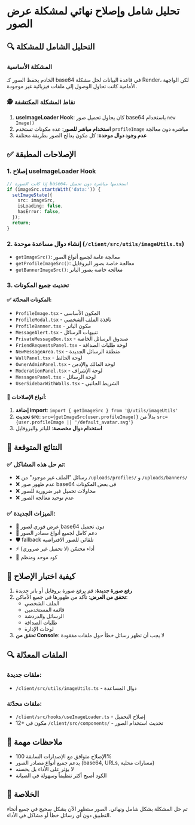 # تحليل شامل وإصلاح نهائي لمشكلة عرض الصور

## 🔍 التحليل الشامل للمشكلة

### المشكلة الأساسية

الخادم يحفظ الصور كـ base64 في قاعدة البيانات لحل مشكلة Render، لكن الواجهة الأمامية كانت تحاول الوصول إلى ملفات فيزيائية غير موجودة.

### 🕵️ نقاط المشكلة المكتشفة

1. **useImageLoader Hook**: كان يحاول تحميل صور base64 باستخدام `new Image()`
2. **استخدام مباشر للصور**: عدة مكونات تستخدم `profileImage` مباشرة دون معالجة
3. **عدم وجود دوال موحدة**: كل مكون يعالج الصور بطريقة مختلفة

## ✅ الإصلاحات المطبقة

### 1. إصلاح useImageLoader Hook

```typescript
// إذا كانت الصورة base64، استخدمها مباشرة دون تحميل
if (imageSrc.startsWith('data:')) {
  setImageState({
    src: imageSrc,
    isLoading: false,
    hasError: false,
  });
  return;
}
```

### 2. إنشاء دوال مساعدة موحدة (`/client/src/utils/imageUtils.ts`)

- `getImageSrc()`: معالجة عامة لجميع أنواع الصور
- `getProfileImageSrc()`: معالجة خاصة بصور البروفايل
- `getBannerImageSrc()`: معالجة خاصة بصور البانر

### 3. تحديث جميع المكونات

#### ✅ المكونات المحدّثة:

- `ProfileImage.tsx` - المكون الأساسي
- `ProfileModal.tsx` - نافذة الملف الشخصي
- `ProfileBanner.tsx` - مكون البانر
- `MessageAlert.tsx` - تنبيهات الرسائل
- `PrivateMessageBox.tsx` - صندوق الرسائل الخاصة
- `FriendRequestsPanel.tsx` - لوحة طلبات الصداقة
- `NewMessageArea.tsx` - منطقة الرسائل الجديدة
- `WallPanel.tsx` - لوحة الحائط
- `OwnerAdminPanel.tsx` - لوحة المالك والإدمن
- `ModerationPanel.tsx` - لوحة الإشراف
- `MessagesPanel.tsx` - لوحة الرسائل
- `UserSidebarWithWalls.tsx` - الشريط الجانبي

#### 🔧 أنواع الإصلاحات:

1. **إضافة import**: `import { getImageSrc } from '@/utils/imageUtils'`
2. **تحديث src**: `src={getImageSrc(user.profileImage)}` بدلاً من `src={user.profileImage || '/default_avatar.svg'}`
3. **استخدام دوال مخصصة**: للبانر والبروفايل

## 🎯 النتائج المتوقعة

### ✅ تم حل هذه المشاكل:

- ❌ رسائل "الملف غير موجود" من `/uploads/profiles/` و `/uploads/banners/`
- ❌ عدم ظهور صور base64 في بعض المكونات
- ❌ محاولات تحميل غير ضرورية للصور
- ❌ عدم توحيد معالجة الصور

### ✅ الميزات الجديدة:

- 🚀 عرض فوري لصور base64 دون تحميل
- 🔄 دعم كامل لجميع أنواع مصادر الصور
- 🛡️ fallback تلقائي للصور الافتراضية
- ⚡ أداء محسّن (لا تحميل غير ضروري)
- 🧹 كود موحد ومنظم

## 🧪 كيفية اختبار الإصلاح

1. **رفع صورة جديدة**: قم برفع صورة بروفايل أو بانر جديدة
2. **تحقق من العرض**: تأكد من ظهورها في جميع الأماكن:
   - الملف الشخصي
   - قائمة المستخدمين
   - الرسائل والدردشة
   - طلبات الصداقة
   - لوحات الإدارة
3. **تحقق من Console**: لا يجب أن تظهر رسائل خطأ حول ملفات مفقودة

## 🔍 الملفات المعدّلة

### ملفات جديدة:

- `/client/src/utils/imageUtils.ts` - دوال المساعدة

### ملفات محدّثة:

- `/client/src/hooks/useImageLoader.ts` - إصلاح التحميل
- 12+ مكون في `/client/src/components/` - تحديث استخدام الصور

## 📝 ملاحظات مهمة

- الإصلاح متوافق مع الإصدارات السابقة 100%
- يدعم جميع أنواع مصادر الصور (base64, URLs, مسارات محلية)
- لا يؤثر على الأداء بل يحسنه
- الكود أصبح أكثر تنظيماً وسهولة في الصيانة

## 🎉 الخلاصة

تم حل المشكلة بشكل شامل ونهائي. الصور ستظهر الآن بشكل صحيح في جميع أنحاء التطبيق دون أي رسائل خطأ أو مشاكل في الأداء.
